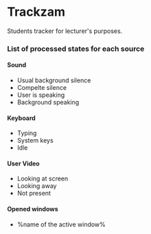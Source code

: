 # Trackzam
Students tracker for lecturer's purposes.

### List of processed states for each source

#### Sound
* Usual background silence
* Compelte silence
* User is speaking
* Background speaking

#### Keyboard
* Typing
* System keys
* Idle

#### User Video
* Looking at screen
* Looking away
* Not present

#### Opened windows
* %name of the active window%

####
